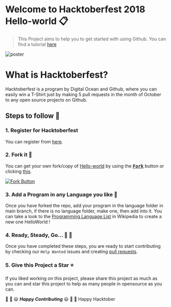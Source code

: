 # Welcome to Hacktoberfest 2018 Hello-world :clipboard:
> This Project aims to help you to get started with using Github. You can find a tutorial [here](https://guides.github.com/activities/hello-world/)


![poster](https://user-images.githubusercontent.com/22680912/46479049-d8a9c400-c80b-11e8-92a1-89fc10701f4a.jpg)


# What is Hacktoberfest?
Hacktoberfest is a program by Digital Ocean and Github, where you can easily win a T-Shirt just by making 5 pull requests in the month of October to any open source projects on Github.

## Steps to follow :scroll:

### 1. Register for Hacktoberfest
You can register from [here](https://hacktoberfest.digitalocean.com).

### 2. Fork it :fork_and_knife:

You can get your own fork/copy of [Hello-world](https://github.com/Hacktoberfest-2018/Hello-world) by using the <a href="https://github.com/Hacktoberfest-2018/Hello-world/new/master?readme=1#fork-destination-box"><kbd><b>Fork</b></kbd></a> button or clicking [this](https://github.com/Hacktoberfest-2018/Hello-world/new/master?readme=1#fork-destination-box).

 [![Fork Button](https://help.github.com/assets/images/help/repository/fork_button.jpg)](https://github.com/Hacktoberfest-2018/Hello-world)

### 3. Add a Program in any Language you like :rabbit2:
Once you have forked the repo, add your program in the language folder in 
main branch, if there is no language folder, make one, then add into it.
You can take a look to the [Programming Language List](https://en.wikipedia.org/wiki/List_of_programming_languages) in Wikipedia to create a new one HelloWorld !

### 4. Ready, Steady, Go... :turtle: :rabbit2:

Once you have completed these steps, you are ready to start contributing 
by checking our `Help Wanted` issues and creating [pull requests](https://github.com/Hacktoberfest-2018/Hello-world/pulls).

### 5. Give this Project a Star :star:

If you liked working on this project, please share this project as much 
as you can and star this project to help as many people in opensource as you can.


:tada: :confetti_ball: :smiley: _**Happy Contributing**_ :smiley: :confetti_ball: :tada:
Happy Hacktober

